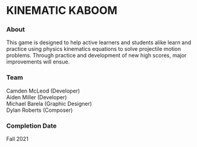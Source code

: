 # KINEMATIC KABOOM

### About
This game is designed to help active learners and students alike learn and practice using physics kinematics equations to solve projectile motion problems. Through practice and development of new high scores, major improvements will ensue. 

### Team
Camden McLeod (Developer)<br>
Aiden Miller (Developer)<br>
Michael Barela (Graphic Designer)<br>
Dylan Roberts (Composer)<br>

### Completion Date
Fall 2021
